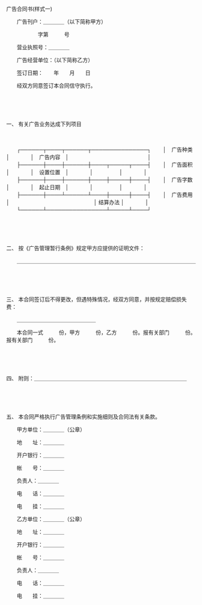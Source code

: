 



广告合同书(样式一)



 

　　广告刊户：＿＿＿＿（以下简称甲方）

　　　　　　字第　　　号

　　营业执照号：＿＿＿＿

　　广告经营单位：（以下简称乙方）

　　签订日期：　　年　　月　　日

　　经双方同意签订本合同信守执行。

　　 

　　

一、
有关广告业务达成下列项目

　　


　　┌──────┬────┬──────┬───────────────┐
　　│　广告种类　│　　　　│　广告内容　│　　　　　　　　　　　　　　　│
　　├──────┼────┼──────┼────┬─────┬────┤
　　│　广告面积　│　　　　│　设置位置　│　　　　│　　　　　│　　　　│
　　├──────┼────┼──────┼────┼─────┼────┤
　　│　广告字数　│　　　　│　起止日期　│　　　　│　　　　　│　　　　│
　　├──────┼────┴──────┴────┼─────┼────┤
　　│　广告费用　│　　　　　　　　　　　　　　　　│ 结算办法 │　　　　│
　　└──────┴────────────────┴─────┴────┘
　　


　　 

　　

二、
按《广告管理暂行条例》规定甲方应提供的证明文件：

　　＿＿＿＿＿＿＿＿＿＿＿＿＿＿＿＿＿＿＿＿＿＿＿＿＿＿＿＿＿＿＿＿＿＿

　　 

　　

三、
本合同签订后不得更改，但遇特殊情况，经双方同意，并按规定赔偿损失费：

　　＿＿＿＿＿＿＿＿＿＿＿＿＿＿＿

　　本合同一式　　　份，甲方　　　份，乙方　　　份。报有关部门　　　份。报有关部门　　　份。

　　 

　　

四、
附则：＿＿＿＿＿＿＿＿＿＿＿＿＿＿＿＿＿＿＿＿＿＿＿＿＿＿＿＿＿

　　 

　　

五、
本合同严格执行广告管理条例和实施细则及合同法有关条款。

　　甲方单位：＿＿＿＿（公章）

　　地　　址：＿＿＿＿

　　开户银行：＿＿＿＿

　　帐　　号：＿＿＿＿

　　负责人：＿＿＿＿

　　电　　话：＿＿＿＿

　　电　　挂：＿＿＿＿

　　乙方单位：＿＿＿＿（公章）

　　地　　址：＿＿＿＿

　　开户银行：＿＿＿＿

　　帐　　号：＿＿＿＿

　　负责人：＿＿＿＿

　　电　　话：＿＿＿＿

　　电　　挂：＿＿＿＿